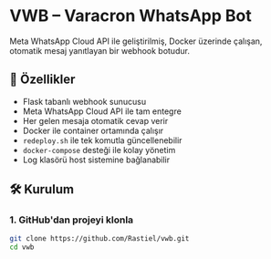 # VWB – Varacron WhatsApp Bot

Meta WhatsApp Cloud API ile geliştirilmiş, Docker üzerinde çalışan, otomatik mesaj yanıtlayan bir webhook botudur.

## 🚀 Özellikler

- Flask tabanlı webhook sunucusu
- Meta WhatsApp Cloud API ile tam entegre
- Her gelen mesaja otomatik cevap verir
- Docker ile container ortamında çalışır
- `redeploy.sh` ile tek komutla güncellenebilir
- `docker-compose` desteği ile kolay yönetim
- Log klasörü host sistemine bağlanabilir

## 🛠️ Kurulum

### 1. GitHub'dan projeyi klonla
```bash
git clone https://github.com/Rastiel/vwb.git
cd vwb
